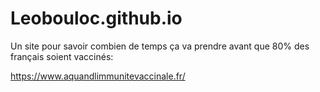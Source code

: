 # Leobouloc.github.io
Un site pour savoir combien de temps ça va prendre avant que 80% des français soient vaccinés:

https://www.aquandlimmunitevaccinale.fr/
